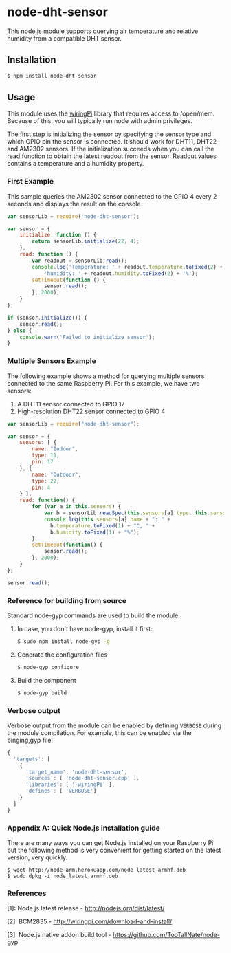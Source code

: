 # node-dht-sensor

This node.js module supports querying air temperature and relative humidity from a compatible DHT sensor.

## Installation
``` bash
$ npm install node-dht-sensor
```

## Usage

This module uses the [wiringPi](http://wiringpi.com/download-and-install/) library that requires access to 
/open/mem. Because of this, you will typically run node with admin privileges.

The first step is initializing the sensor by specifying the sensor type and which GPIO pin the sensor is connected. It should work for DHT11, DHT22 and AM2302 sensors. If the initialization succeeds when you can call the read function to obtain the latest readout from the sensor. Readout values contains a temperature and a humidity property.

### First Example

This sample queries the AM2302 sensor connected to the GPIO 4 every 2 seconds and displays the result on the console. 

``` javascript
var sensorLib = require('node-dht-sensor');

var sensor = {
    initialize: function () {
        return sensorLib.initialize(22, 4);
    },
    read: function () {
        var readout = sensorLib.read();
        console.log('Temperature: ' + readout.temperature.toFixed(2) + 'C, ' +
            'humidity: ' + readout.humidity.toFixed(2) + '%');
        setTimeout(function () {
            sensor.read();
        }, 2000);
    }
};

if (sensor.initialize()) {
    sensor.read();
} else {
    console.warn('Failed to initialize sensor');
}
```

### Multiple Sensors Example

The following example shows a method for querying multiple sensors connected to the same Raspberry Pi. For this example, we have two sensors:

1. A DHT11 sensor connected to GPIO 17
2. High-resolution DHT22 sensor connected to GPIO 4

``` javascript
var sensorLib = require("node-dht-sensor");

var sensor = {
    sensors: [ {
        name: "Indoor",
        type: 11,
        pin: 17
    }, {
        name: "Outdoor",
        type: 22,
        pin: 4
    } ],
    read: function() {
        for (var a in this.sensors) {
            var b = sensorLib.readSpec(this.sensors[a].type, this.sensors[a].pin);
            console.log(this.sensors[a].name + ": " + 
              b.temperature.toFixed(1) + "C, " + 
              b.humidity.toFixed(1) + "%");
        }
        setTimeout(function() {
            sensor.read();
        }, 2000);
    }
};

sensor.read();
```


### Reference for building from source

Standard node-gyp commands are used to build the module.

1. In case, you don't have node-gyp, install it first:
   ``` bash
   $ sudo npm install node-gyp -g
   ```

2. Generate the configuration files
   ``` bash
   $ node-gyp configure
   ```

3. Build the component
   ``` bash
   $ node-gyp build
   ```

### Verbose output

Verbose output from the module can be enabled by defining ```VERBOSE``` during the module compilation. For example, this can be enabled via the binging,gyp file:

``` javascript
{
  'targets': [
    {
      'target_name': 'node-dht-sensor',
      'sources': [ 'node-dht-sensor.cpp' ],
      'libraries': [ '-wiringPi' ],
      'defines': [ 'VERBOSE']
    }
  ]
}
```

### Appendix A: Quick Node.js installation guide

There are many ways you can get Node.js installed on your Raspberry Pi but the following method is very convenient for getting started on the latest version, very quickly.
``` shell
$ wget http://node-arm.herokuapp.com/node_latest_armhf.deb 
$ sudo dpkg -i node_latest_armhf.deb
```


### References

[1]: Node.js latest release - http://nodejs.org/dist/latest/

[2]: BCM2835 - http://wiringpi.com/download-and-install/

[3]: Node.js native addon build tool - https://github.com/TooTallNate/node-gyp

